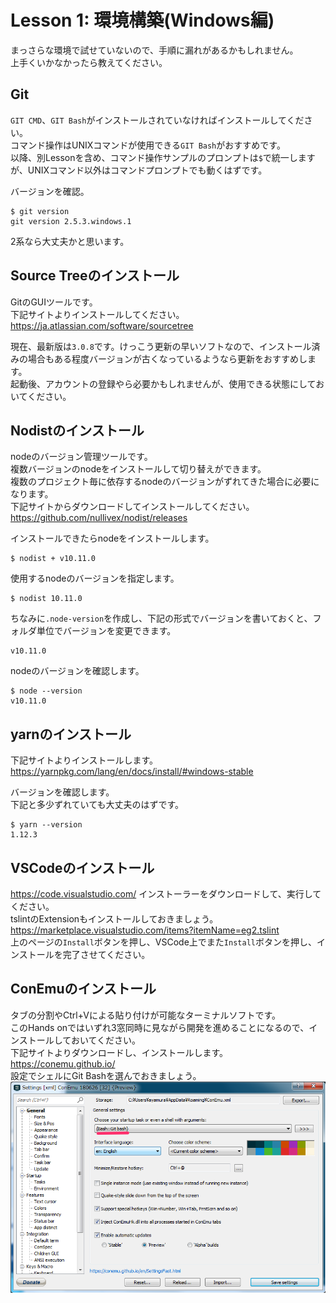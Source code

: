 # Lesson 1: 環境構築(Windows編)
まっさらな環境で試せていないので、手順に漏れがあるかもしれません。  
上手くいかなかったら教えてください。

## Git
`GIT CMD`、`GIT Bash`がインストールされていなければインストールしてください。  
コマンド操作はUNIXコマンドが使用できる`GIT Bash`がおすすめです。  
以降、別Lessonを含め、コマンド操作サンプルのプロンプトは`$`で統一しますが、UNIXコマンド以外はコマンドプロンプトでも動くはずです。

バージョンを確認。
```
$ git version
git version 2.5.3.windows.1
```
2系なら大丈夫かと思います。

## Source Treeのインストール
GitのGUIツールです。  
下記サイトよりインストールしてください。  
https://ja.atlassian.com/software/sourcetree  

現在、最新版は`3.0.8`です。けっこう更新の早いソフトなので、インストール済みの場合もある程度バージョンが古くなっているようなら更新をおすすめします。  
起動後、アカウントの登録やら必要かもしれませんが、使用できる状態にしておいてください。

## Nodistのインストール
nodeのバージョン管理ツールです。  
複数バージョンのnodeをインストールして切り替えができます。  
複数のプロジェクト毎に依存するnodeのバージョンがずれてきた場合に必要になります。  
下記サイトからダウンロードしてインストールしてください。  
https://github.com/nullivex/nodist/releases  

インストールできたらnodeをインストールします。  
```
$ nodist + v10.11.0
```
使用するnodeのバージョンを指定します。
```
$ nodist 10.11.0
```
ちなみに`.node-version`を作成し、下記の形式でバージョンを書いておくと、フォルダ単位でバージョンを変更できます。
```
v10.11.0
```
nodeのバージョンを確認します。
```
$ node --version
v10.11.0
```

## yarnのインストール
下記サイトよりインストールします。  
https://yarnpkg.com/lang/en/docs/install/#windows-stable  

バージョンを確認します。  
下記と多少ずれていても大丈夫のはずです。

```
$ yarn --version
1.12.3
```

## VSCodeのインストール
https://code.visualstudio.com/
インストーラーをダウンロードして、実行してください。  
tslintのExtensionもインストールしておきましょう。  
https://marketplace.visualstudio.com/items?itemName=eg2.tslint  
上のページの`Install`ボタンを押し、VSCode上でまた`Install`ボタンを押し、インストールを完了させてください。

## ConEmuのインストール
タブの分割やCtrl+Vによる貼り付けが可能なターミナルソフトです。  
このHands onではいずれ3窓同時に見ながら開発を進めることになるので、インストールしておいてください。    
下記サイトよりダウンロードし、インストールします。  
https://conemu.github.io/  
設定でシェルにGit Bashを選んでおきましょう。  
![ConEmu設定](../pic/conEmu-conf.png)